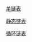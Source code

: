[单链表](https://github.com/JelixLi/basic_algorithm/blob/main/LinkList.cpp)


[静态链表](https://github.com/JelixLi/basic_algorithm/blob/main/StaticLinkList.cpp)


[循环链表](https://github.com/JelixLi/basic_algorithm/blob/main/CircularLinkList.cpp)
